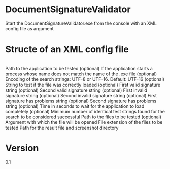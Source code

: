 # DocumentSignatureValidator
Start the DocumentSignatureValidator.exe from the console with an XML config file as argument

# Structe of an XML config file
<config><br>
	<application>
		<path>Path to the application to be tested</path>
		<overwriteprocessname>(optional) If the application starts a process whose name does not match the name of the .exe file</overwriteprocessname>
		<encoding>(optional) Encoding of the search strings: UTF-8 or UTF-16. Default: UTF-16</encoding>
		<teststring>(optional) String to test if the file was correctly loaded</teststring>
		<sigvalidstring>(optional) First valid signature string</sigvalidstring>
		<sigvalidstring2>(optional) Second valid signature string</sigvalidstring2>
		<siginvalidstring>(optional) First invalid signature string</siginvalidstring>
		<siginvalidstring2>(optional) Second invalid signature string</siginvalidstring2>
		<sigproblem>(optional) First signature has problems string</sigproblem>
		<sigproblem2>(optional) Second signature has problems string</sigproblem2>
		<wait>(optional) Time in seconds to wait for the application to load completely</wait>
		<minfoundvalues>(optional) Minimum number of identical test strings found for the search to be considered successful</minfoundvalues>
	</application>
	<files>
		<path>Path to the files to be tested</path>
		<arguments>(optional) Argument with which the file will be opened</arguments>
		<extension>File extension of the files to be tested</extension>
	</files>
	<output>
		<path>Path for the result file and screenshot directory</path>
	</output>
</config>

# Version
0.1
